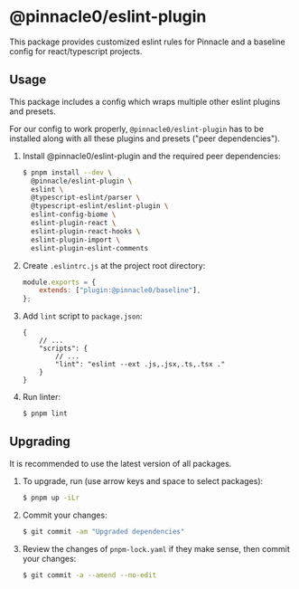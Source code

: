 # @pinnacle0/eslint-plugin

This package provides customized eslint rules for Pinnacle and a baseline config for react/typescript projects.

## Usage

This package includes a config which wraps multiple other eslint plugins and presets.

For our config to work properly, `@pinnacle0/eslint-plugin` has to be installed along with
all these plugins and presets ("peer dependencies").

1.  Install @pinnacle0/eslint-plugin and the required peer dependencies:

    ```sh
    $ pnpm install --dev \
      @pinnacle/eslint-plugin \
      eslint \
      @typescript-eslint/parser \
      @typescript-eslint/eslint-plugin \
      eslint-config-biome \
      eslint-plugin-react \
      eslint-plugin-react-hooks \
      eslint-plugin-import \
      eslint-plugin-eslint-comments

    ```

2.  Create `.eslintrc.js` at the project root directory:

    ```js
    module.exports = {
        extends: ["plugin:@pinnacle0/baseline"],
    };
    ```

3.  Add `lint` script to `package.json`:

    ```jsonc
    {
        // ...
        "scripts": {
            // ...
            "lint": "eslint --ext .js,.jsx,.ts,.tsx ."
        }
    }
    ```

4.  Run linter:
    ```sh
    $ pnpm lint
    ```

## Upgrading

It is recommended to use the latest version of all packages.

1. To upgrade, run (use arrow keys and space to select packages):

    ```sh
    $ pnpm up -iLr
    ```

2. Commit your changes:

    ```sh
    $ git commit -am "Upgraded dependencies"
    ```

3. Review the changes of `pnpm-lock.yaml` if they make sense, then commit your changes:
    ```sh
    $ git commit -a --amend --no-edit
    ```
